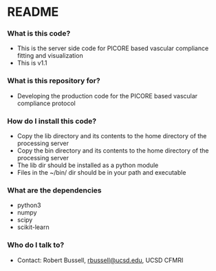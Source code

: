 # README #

### What is this code? ###
* This is the server side code for PICORE based vascular compliance fitting and visualization 
* This is v1.1 

### What is this repository for? ###

* Developing the production code for the PICORE based vascular compliance protocol

### How do I install this code? ###

* Copy the lib directory and its contents to the home directory of the processing server
* Copy the bin directory and its contents to the home directory of the processing server
* The lib dir should be installed as a python module
* Files in the ~/bin/ dir should be in your path and executable

### What are the dependencies ###

* python3
* numpy
* scipy
* scikit-learn

### Who do I talk to? ###

* Contact: Robert Bussell, rbussell@ucsd.edu, UCSD CFMRI
